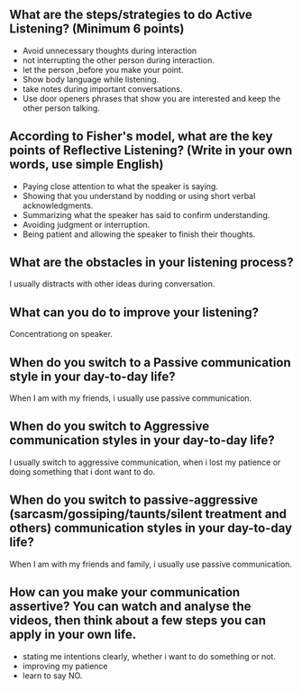 ## What are the steps/strategies to do Active Listening? (Minimum 6 points)
- Avoid unnecessary  thoughts during interaction
- not interrupting the other person during interaction.
- let the person ,before you make your point.
- Show  body language while listening.
- take notes during important conversations.
- Use door openers phrases that show you are interested and keep the other person talking.

## According to Fisher's model, what are the key points of Reflective Listening? (Write in your own words, use simple English)
- Paying close attention to what the speaker is saying.
- Showing that you understand by nodding or using short verbal acknowledgments.
- Summarizing what the speaker has said to confirm understanding.
- Avoiding judgment or interruption.
- Being patient and allowing the speaker to finish their thoughts.


## What are the obstacles in your listening process?
I usually distracts with other ideas during conversation.

## What can you do to improve your listening?
Concentrationg on speaker.

## When do you switch to a Passive communication style in your day-to-day life?
When I am with my friends, i usually use passive communication.

## When do you switch to Aggressive communication styles in your day-to-day life?
I usually switch to aggressive communication, when i lost my patience or doing something that i dont want to do.

## When do you switch to passive-aggressive (sarcasm/gossiping/taunts/silent treatment and others) communication styles in your day-to-day life?
When I am with my friends and family, i usually use passive communication.

## How can you make your communication assertive? You can watch and analyse the videos, then think about a few steps you can apply in your own life.
- stating me intentions clearly, whether i want to do something or not.
- improving my patience 
- learn to say NO.
